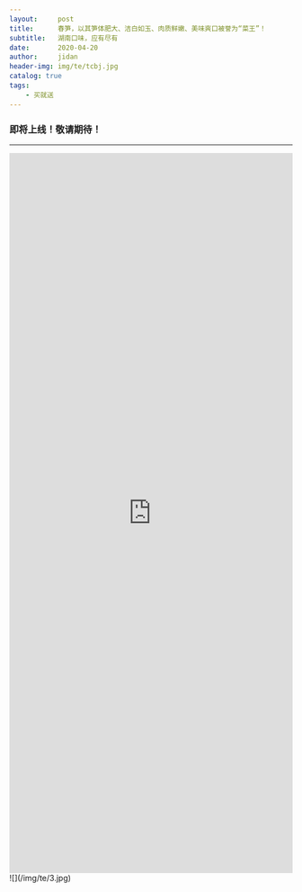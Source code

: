 ```yaml
---
layout:     post
title:      春笋，以其笋体肥大、洁白如玉、肉质鲜嫩、美味爽口被誉为“菜王”！
subtitle:   湖南口味，应有尽有
date:       2020-04-20
author:     jidan
header-img: img/te/tcbj.jpg
catalog: true
tags:
    - 买就送
---
```

### 即将上线！敬请期待！
---
<body>
  <div id="page1">
    <iframe align="center" width="100%" height="1280" src="https://aweme.snssdk.com/aweme/v1/playwm/?s_vid=93f1b41336a8b7a442dbf1c29c6bbc56c3f9bca8633a7e7f821f21c7e505d751f9c43b28597ac01494ac2e00b4ddf6dcdec5dd870fa10c6dc2d828dda8ec61ec&line=0"  frameborder="no" border="0" marginwidth="0" marginheight="0" scrolling="no"></iframe>
  </div>
</body>
![](/img/te/3.jpg)